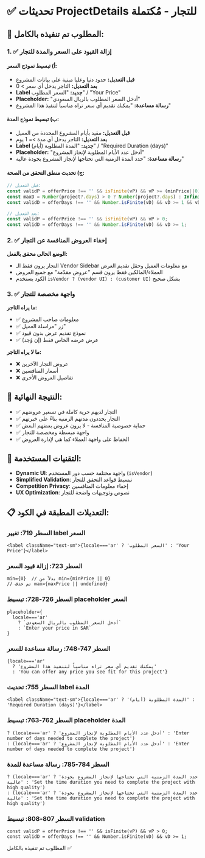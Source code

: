 # ✅ تحديثات ProjectDetails للتجار - مُكتملة

## 🎯 المطلوب تم تنفيذه بالكامل:

### 1. ✅ إزالة القيود على السعر والمدة للتجار

#### أ) تبسيط نموذج السعر:
- **قبل التعديل:** حدود دنيا وعليا مبنية على بيانات المشروع
- **بعد التعديل:** التاجر يدخل أي سعر > 0
- **Label جديد:** "السعر المطلوب" / "Your Price"
- **Placeholder:** "أدخل السعر المطلوب بالريال السعودي"
- **رسالة مساعدة:** "يمكنك تقديم أي سعر تراه مناسباً لتنفيذ هذا المشروع"

#### ب) تبسيط نموذج المدة:
- **قبل التعديل:** مقيد بأيام المشروع المحددة من العميل
- **بعد التعديل:** التاجر يدخل أي مدة >= 1 يوم
- **Label جديد:** "المدة المطلوبة (أيام)" / "Required Duration (days)"
- **Placeholder:** "أدخل عدد الأيام المطلوبة لإنجاز المشروع"
- **رسالة مساعدة:** "حدد المدة الزمنية التي تحتاجها لإنجاز المشروع بجودة عالية"

#### ج) تحديث منطق التحقق من الصحة:
```typescript
// قبل التعديل:
const validP = offerPrice !== '' && isFinite(vP) && vP >= (minPrice||0) && vP <= (maxPrice||Number.POSITIVE_INFINITY);
const maxD = Number(project?.days) > 0 ? Number(project?.days) : Infinity;
const validD = offerDays !== '' && Number.isFinite(vD) && vD >= 1 && vD <= maxD;

// بعد التعديل:
const validP = offerPrice !== '' && isFinite(vP) && vP > 0;
const validD = offerDays !== '' && Number.isFinite(vD) && vD >= 1;
```

### 2. ✅ إخفاء العروض المنافسة عن التجار
**الوضع الحالي محقق بالفعل:**
- التجار يرون فقط الـ Vendor Sidebar مع معلومات العميل وحقل تقديم العرض
- العملاء/المالكين فقط يرون قسم "عروض مقدّمة" مع جميع العروض
- الكود يستخدم `isVendor ? (vendor UI) : (customer UI)` بشكل صحيح

### 3. ✅ واجهة مخصصة للتجار
**ما يراه التاجر:**
- ✅ معلومات صاحب المشروع
- ✅ زر "مراسلة العميل"
- ✅ نموذج تقديم عرض بدون قيود
- ✅ عرض عرضه الخاص فقط (إن وُجد)

**ما لا يراه التاجر:**
- ❌ عروض التجار الآخرين
- ❌ أسعار المنافسين
- ❌ تفاصيل العروض الأخرى

## 🎯 النتيجة النهائية:
- ✅ التجار لديهم حرية كاملة في تسعير عروضهم
- ✅ التجار يحددون مدتهم الزمنية بناءً على خبرتهم  
- ✅ حماية خصوصية المنافسة - لا يرون عروض بعضهم البعض
- ✅ واجهة مبسطة ومخصصة للتجار
- ✅ الحفاظ على واجهة العملاء كما هي لإدارة العروض

## 🔧 التقنيات المستخدمة:
- **Dynamic UI**: واجهة مختلفة حسب دور المستخدم (`isVendor`)
- **Simplified Validation**: تبسيط قواعد التحقق للتجار
- **Competition Privacy**: إخفاء معلومات المنافسين
- **UX Optimization**: نصوص وتوجيهات واضحة للتجار

## 📋 التعديلات المطبقة في الكود:

### السطر 719: تغيير label السعر
```tsx
<label className="text-sm">{locale==='ar' ? 'السعر المطلوب' : 'Your Price'}</label>
```

### السطر 723: إزالة قيود السعر
```tsx
min={0}  // بدلاً من min={minPrice || 0}
// تم حذف max={maxPrice || undefined}
```

### السطر 726-728: تبسيط placeholder السعر
```tsx
placeholder={
  locale==='ar'
    ? `أدخل السعر المطلوب بالريال السعودي`
    : `Enter your price in SAR`
}
```

### السطر 747-748: رسالة مساعدة للسعر
```tsx
{locale==='ar'
  ? 'يمكنك تقديم أي سعر تراه مناسباً لتنفيذ هذا المشروع'
  : 'You can offer any price you see fit for this project'}
```

### السطر 755: تحديث label المدة
```tsx
<label className="text-sm">{locale==='ar' ? 'المدة المطلوبة (أيام)' : 'Required Duration (days)'}</label>
```

### السطر 762-763: تبسيط placeholder المدة
```tsx
? (locale==='ar' ? 'أدخل عدد الأيام المطلوبة لإنجاز المشروع' : 'Enter number of days needed to complete the project')
: (locale==='ar' ? 'أدخل عدد الأيام المطلوبة لإنجاز المشروع' : 'Enter number of days needed to complete the project')
```

### السطر 784-785: رسالة مساعدة للمدة  
```tsx
? (locale==='ar' ? 'حدد المدة الزمنية التي تحتاجها لإنجاز المشروع بجودة عالية' : 'Set the time duration you need to complete the project with high quality')
: (locale==='ar' ? 'حدد المدة الزمنية التي تحتاجها لإنجاز المشروع بجودة عالية' : 'Set the time duration you need to complete the project with high quality')
```

### السطر 807-808: تبسيط validation
```tsx
const validP = offerPrice !== '' && isFinite(vP) && vP > 0;
const validD = offerDays !== '' && Number.isFinite(vD) && vD >= 1;
```

المطلوب تم تنفيذه بالكامل ✅

